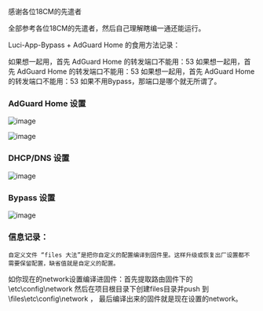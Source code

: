 感谢各位18CM的先遣者

全部参考各位18CM的先遣者，然后自己理解瞎编一通还能运行。



Luci-App-Bypass + AdGuard Home 的食用方法记录：

如果想一起用，首先 AdGuard Home 的转发端口不能用：53
如果想一起用，首先 AdGuard Home 的转发端口不能用：53
如果想一起用，首先 AdGuard Home 的转发端口不能用：53
如果不用Bypass，那端口是哪个就无所谓了。

### AdGuard Home 设置
![image](https://github.com/aotuitx/B70/blob/main/Images/AdGuardHome1.png?raw=true)

![image](https://github.com/aotuitx/B70/blob/main/Images/AdGuardHome2.png?raw=true)

### DHCP/DNS 设置


![image](https://github.com/aotuitx/B70/blob/main/Images/DHCP.png?raw=true)

### Bypass 设置
![image](https://github.com/aotuitx/B70/blob/main/Images/Bypass.png?raw=true)












### 信息记录：
    自定义文件 “files 大法”是把你自定义的配置编译到固件里。这样升级或恢复出厂设置都不需要保留配置，缺省值就是自定义的配置。
如你现在的network设置编译进固件：首先提取路由固件下的\etc\config\network 然后在项目根目录下创建files目录并push 到 \files\etc\config\network ，
最后编译出来的固件就是现在设置的network。
